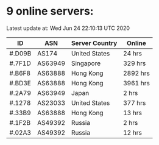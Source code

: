 # 9 online servers:

Latest update at: Wed Jun 24 22:10:13 UTC 2020

| ID | ASN | Server Country | Online |
| -- | --- | -------------- | ------ |
| #.D09B | AS174 | United States | 24 hrs |
| #.7F1D | AS63949 | Singapore | 329 hrs |
| #.B6F8 | AS63888 | Hong Kong | 2892 hrs |
| #.BD3E | AS63888 | Hong Kong | 3961 hrs |
| #.2A79 | AS63949 | Japan | 2 hrs |
| #.1278 | AS23033 | United States | 377 hrs |
| #.33B9 | AS63888 | Hong Kong | 13 hrs |
| #.1F2B | AS49392 | Russia | 2 hrs |
| #.02A3 | AS49392 | Russia | 12 hrs |

